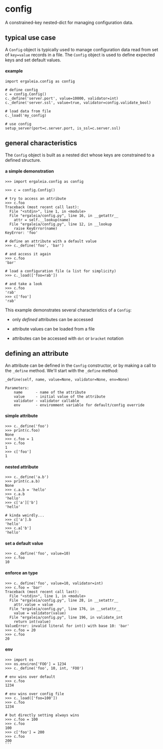 # config

A constrained-key nested-dict
for managing configuration data.

## typical use case

A `Config` object is typically used to manage configuration
data read from set of `key=value` records in a file.
The `Config` object is used to
define expected keys
and set default values.

#### example

```
import ergaleia.config as config

# define config
c = config.Config()
c._define('server.port', value=10000, validator=int)
c._define('server.ssl', value=true, validator=config.validate_bool)

# load data from file
c._load('my_config)

# use config
setup_server(port=c.server.port, is_ssl=c.server.ssl)
```

## general characteristics

The `Config` object is built as a nested dict
whose keys are constrained
to a defined structure.

#### a simple demonstration

```
>>> import ergaleia.config as config

>>> c = config.Config()

# try to access an attribute
>>> c.foo
Traceback (most recent call last):
  File "<stdin>", line 1, in <module>
  File "ergaleia/config.py", line 16, in __getattr__
    attr = self.__lookup(name)
  File "ergaleia/config.py", line 12, in __lookup
    raise KeyError(name)
KeyError: 'foo'

# define an attribute with a default value
>>> c._define('foo', 'bar')

# and access it again
>>> c.foo
'bar'

# load a configuration file (a list for simplicity)
>>> c._load(['foo=rab'])

# and take a look
>>> c.foo
'rab'
>>> c['foo']
'rab'
```

This example demonstrates several characteristics of a `Config`:

* only *defined* attributes can be accessed

* attribute values can be loaded from a file

* attributes can be accessed with `dot` or `bracket` notation

## defining an attribute

An attribute can be defined in the `Config` constructor, or by making a call
to the `_define` method. We'll start with the `_define` method:

```
_define(self, name, value=None, validator=None, env=None)

Parameters:
    name      - name of the attribute
    value     - initial value of the attribute
    validator - validator callable
    env       - enviromment variable for default/config override
```

#### simple attribute
```
>>> c._define('foo')
>>> print(c.foo)
None
>>> c.foo = 1
>>> c.foo
1
>>> c['foo']
1
```

#### nested attribute
```
>>> c._define('a.b')
>>> print(c.a.b)
None
>>> c.a.b = 'hello'
>>> c.a.b
'hello'
>>> c['a']['b']
'hello'

# kinda weirdly...
>>> c['a'].b
'hello'
>>> c.a['b']
'hello'
```

#### set a default value
```
>>> c._define('foo', value=10)
>>> c.foo
10
```

#### enforce an type
```
>>> c._define('foo', value=10, validator=int)
>>> c.foo = 'bar'
Traceback (most recent call last):
  File "<stdin>", line 1, in <module>
  File "ergaleia/config.py", line 28, in __setattr__
    attr.value = value
  File "ergaleia/config.py", line 176, in __setattr__
    value = validator(value)
  File "ergaleia/config.py", line 196, in validate_int
    return int(value)
ValueError: invalid literal for int() with base 10: 'bar'
>>> c.foo = 20
>>> c.foo
20
```

#### env
````
>>> import os
>>> os.environ['FOO'] = 1234
>>> c._define('foo', 10, int, 'FOO')

# env wins over default
>>> c.foo
1234

# env wins over config file
>>> c._load(['foo=100'])
>>> c.foo
1234

# but directly setting always wins
>>> c.foo = 100
>>> c.foo
100
>>> c['foo'] = 200
>>> c.foo
200
```
